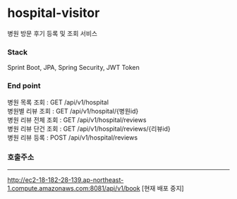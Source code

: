# hospital-visitor
병원 방문 후기 등록 및 조회 서비스

### Stack
Sprint Boot, JPA, Spring Security, JWT Token

### End point
병원 목록 조회 : GET /api/v1/hospital <br>
병원별 리뷰 조회 : GET /api/v1/hospital/{병원id} <br>
병원 리뷰 전체 조회 : GET /api/v1/hospital/reviews <br>
병원 리뷰 단건 조회 : GET /api/v1/hospital/reviews/{리뷰id} <br>
병원 리뷰 등록 : POST /api/v1/hospital/reviews <br>


### 호출주소
---
http://ec2-18-182-28-139.ap-northeast-1.compute.amazonaws.com:8081/api/v1/book
[현재 배포 중지]
